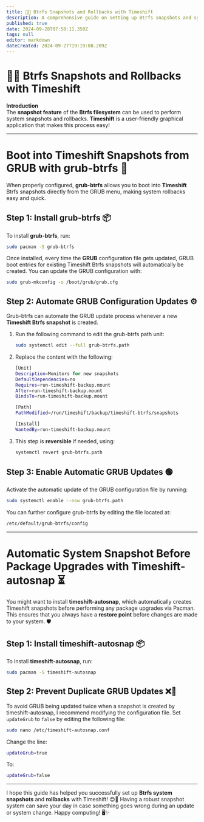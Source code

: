 ```yaml
---
title: 📸🔄 Btrfs Snapshots and Rollbacks with Timeshift
description: A comprehensive guide on setting up Btrfs snapshots and system rollbacks using Timeshift
published: true
date: 2024-09-28T07:58:11.350Z
tags: null
editor: markdown
dateCreated: 2024-09-27T19:19:08.209Z
---
```


# 📸🔄 Btrfs Snapshots and Rollbacks with Timeshift

**Introduction**\
The **snapshot feature** of the **Btrfs filesystem** can be used to perform system snapshots and rollbacks. **Timeshift** is a user-friendly graphical application that makes this process easy!

---

# Boot into Timeshift Snapshots from GRUB with grub-btrfs 🚀

When properly configured, **grub-btrfs** allows you to boot into **Timeshift** Btrfs snapshots directly from the GRUB menu, making system rollbacks easy and quick.

## Step 1: Install grub-btrfs 📦

To install **grub-btrfs**, run:

```bash
sudo pacman -S grub-btrfs
```

Once installed, every time the **GRUB** configuration file gets updated, GRUB boot entries for existing Timeshift Btrfs snapshots will automatically be created. You can update the GRUB configuration with:

```bash
sudo grub-mkconfig -o /boot/grub/grub.cfg
```

## Step 2: Automate GRUB Configuration Updates ⚙️

Grub-btrfs can automate the GRUB update process whenever a new **Timeshift Btrfs snapshot** is created.

1. Run the following command to edit the grub-btrfs path unit:
   ```bash
   sudo systemctl edit --full grub-btrfs.path
   ```

2. Replace the content with the following:
   ```bash
   [Unit]
   Description=Monitors for new snapshots
   DefaultDependencies=no
   Requires=run-timeshift-backup.mount
   After=run-timeshift-backup.mount
   BindsTo=run-timeshift-backup.mount

   [Path]
   PathModified=/run/timeshift/backup/timeshift-btrfs/snapshots

   [Install]
   WantedBy=run-timeshift-backup.mount
   ```

3. This step is **reversible** if needed, using:
   ```bash
   systemctl revert grub-btrfs.path
   ```

## Step 3: Enable Automatic GRUB Updates 🟢

Activate the automatic update of the GRUB configuration file by running:

```bash
sudo systemctl enable --now grub-btrfs.path
```

You can further configure grub-btrfs by editing the file located at:

```bash
/etc/default/grub-btrfs/config
```

---

# Automatic System Snapshot Before Package Upgrades with Timeshift-autosnap ⏳

You might want to install **timeshift-autosnap**, which automatically creates Timeshift snapshots before performing any package upgrades via Pacman. This ensures that you always have a **restore point** before changes are made to your system. 🛡️

## Step 1: Install timeshift-autosnap 📦

To install **timeshift-autosnap**, run:

```bash
sudo pacman -S timeshift-autosnap
```

## Step 2: Prevent Duplicate GRUB Updates ❌🔄

To avoid GRUB being updated twice when a snapshot is created by timeshift-autosnap, I recommend modifying the configuration file. Set `updateGrub` to `false` by editing the following file:

```bash
sudo nano /etc/timeshift-autosnap.conf
```

Change the line:

```bash
updateGrub=true
```

To:

```bash
updateGrub=false
```

---

I hope this guide has helped you successfully set up **Btrfs system snapshots** and **rollbacks** with Timeshift! 😊🔧 Having a robust snapshot system can save your day in case something goes wrong during an update or system change. Happy computing! 🖥️✨
